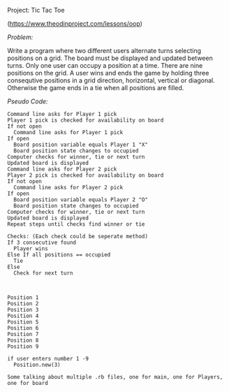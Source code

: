 Project: Tic Tac Toe

(https://www.theodinproject.com/lessons/oop)

*Problem:*

Write a program where two different users alternate turns selecting positions on a grid. The board must be displayed and updated between turns. Only one user can occupy a position at a time. There are nine positions on the grid. A user wins and ends the game by holding three consequtive positions in a grid direction, horizontal, vertical or diagonal. Otherwise the game ends in a tie when all positions are filled.

*Pseudo Code:*
~~~
Command line asks for Player 1 pick
Player 1 pick is checked for availability on board
If not open
  Command line asks for Player 1 pick
If open
  Board position variable equals Player 1 "X"
  Board position state changes to occupied
Computer checks for winner, tie or next turn
Updated board is displayed
Command line asks for Player 2 pick
Player 2 pick is checked for availability on board
If not open
  Command line asks for Player 2 pick
If open
  Board position variable equals Player 2 "O"
  Board position state changes to occupied
Computer checks for winner, tie or next turn
Updated board is displayed
Repeat steps until checks find winner or tie

Checks: (Each check could be seperate method)
If 3 consecutive found
  Player wins
Else If all positions == occupied
  Tie
Else
  Check for next turn



Position 1
Position 2
Position 3
Position 4
Position 5
Position 6
Position 7
Position 8
Position 9

if user enters number 1 -9
  Position.new(3)

Some talking about multiple .rb files, one for main, one for Players, one for board

